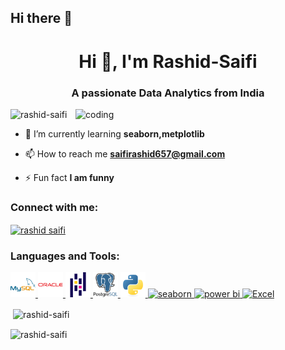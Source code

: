 ## Hi there 👋
<h1 align="center">Hi 👋, I'm Rashid-Saifi</h1>
<h3 align="center">A passionate Data Analytics from India</h3>
<img align="right" alt="coding" width="400" src="https://assets.zyrosite.com/Aq20eV79zLfpXV6b/data-science-2-mP4XPq0y3wUKory9.gif">

<p align="left"> <img src="https://komarev.com/ghpvc/?username=rashid-saifi&label=Profile%20views&color=0e75b6&style=flat" alt="rashid-saifi" /> </p>

- 🌱 I’m currently learning **seaborn,metplotlib**

- 📫 How to reach me **saifirashid657@gmail.com**

- ⚡ Fun fact **I am funny**

<h3 align="left">Connect with me:</h3>
<p align="left">
<a href="https://linkedin.com/in/rashid saifi" target="blank"><img align="center" src="https://raw.githubusercontent.com/rahuldkjain/github-profile-readme-generator/master/src/images/icons/Social/linked-in-alt.svg" alt="rashid saifi" height="30" width="40" /></a>
</p>

<h3 align="left">Languages and Tools:</h3>
<p align="left"> <a href="https://www.mysql.com/" target="_blank" rel="noreferrer"> <img src="https://raw.githubusercontent.com/devicons/devicon/master/icons/mysql/mysql-original-wordmark.svg" alt="mysql" width="40" height="40"/> </a> <a href="https://www.oracle.com/" target="_blank" rel="noreferrer"> <img src="https://raw.githubusercontent.com/devicons/devicon/master/icons/oracle/oracle-original.svg" alt="oracle" width="40" height="40"/> </a> <a href="https://pandas.pydata.org/" target="_blank" rel="noreferrer"> <img src="https://raw.githubusercontent.com/devicons/devicon/2ae2a900d2f041da66e950e4d48052658d850630/icons/pandas/pandas-original.svg" alt="pandas" width="40" height="40"/> </a> <a href="https://www.postgresql.org" target="_blank" rel="noreferrer"> <img src="https://raw.githubusercontent.com/devicons/devicon/master/icons/postgresql/postgresql-original-wordmark.svg" alt="postgresql" width="40" height="40"/> </a> <a href="https://www.python.org" target="_blank" rel="noreferrer"> <img src="https://raw.githubusercontent.com/devicons/devicon/master/icons/python/python-original.svg" alt="python" width="40" height="40"/> </a> <a href="https://seaborn.pydata.org/" target="_blank" rel="noreferrer"> <img src="https://seaborn.pydata.org/_images/logo-mark-lightbg.svg" alt="seaborn" width="40" height="40"/> </a> <a href="https://www.powerbi.org" target="_blank" rel="noreferrer"> <img src="https://github.com/microsoft/PowerBI-Icons/blob/main/PNG/Power-BI.png" alt="power bi" width="40" height="40"/> </a> <a href="https://www.excel.org" target="_blank" rel="noreferrer"> <img src="https://github.com/sempostma/office365-icons/blob/master/png/256/excel.png" alt="Excel" width="40" height="40"/> </a> </p>
<p>&nbsp;<img align="center" src="https://github-readme-stats.vercel.app/api?username=rashid-saifi&show_icons=true&locale=en" alt="rashid-saifi" /></p>

<p><img align="center" src="https://github-readme-streak-stats.herokuapp.com/?user=rashid-saifi&" alt="rashid-saifi" /></p>
